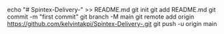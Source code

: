echo "# Spintex-Delivery-" >> README.md
git init
git add README.md
git commit -m "first commit"
git branch -M main
git remote add origin https://github.com/kelvintakpi/Spintex-Delivery-.git
git push -u origin main
